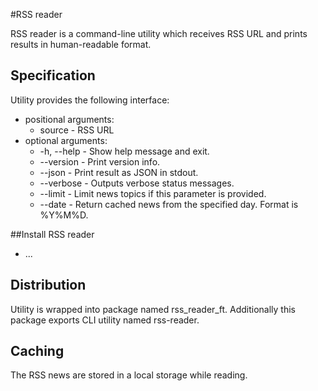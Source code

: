 #RSS reader

RSS reader is a command-line utility which receives RSS URL and prints results in human-readable format.


## Specification
Utility provides the following interface:
  + positional arguments:
    + source - RSS URL
  + optional arguments:
    + -h, --help - Show help message and exit.
    + --version  - Print version info.
    + --json     - Print result as JSON in stdout.
    + --verbose  - Outputs verbose status messages.
    + --limit    - Limit news topics if this parameter is provided.
    + --date     - Return cached news from the specified day. Format is %Y%M%D.

##Install RSS reader

  + ...

## Distribution
Utility is wrapped into package named rss_reader_ft. Additionally this package exports CLI utility named rss-reader.

## Caching
The RSS news are stored in a local storage while reading.